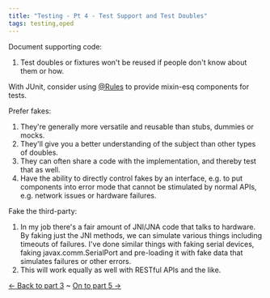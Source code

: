 ```yaml
---
title: "Testing - Pt 4 - Test Support and Test Doubles"
tags: testing,oped
---
```

<p class="c1"><span>Document supporting code:</span></p>
<p class="c1 c4"><span></span></p>
<ol class="c3" start="1">
	<li class="c0"><span>Test doubles or fixtures won&#39;t be reused if people don&#39;t know about them or how.</span></li>
</ol>
<p class="c1 c4"><span></span></p>
<p class="c1"><span>With JUnit, consider using </span><span class="c5"><a class="c2" href="/tutorial-junit-rule">@Rules</a></span> to provide mixin-esq components for tests.</span></p>
<p class="c1 c4"><span></span></p>
<p class="c1"><span>Prefer fakes:</span></p>
<p class="c1 c4"><span></span></p>
<ol class="c3" start="1">
	<li class="c0"><span>They&#39;re generally more versatile and reusable than stubs, dummies or mocks.</span></li>
	<li class="c0"><span>They&#39;ll give you a better understanding of the subject than other types of doubles.</span></li>
	<li class="c0"><span>They can often share a code with the implementation, and thereby test that as well.</span></li>
	<li class="c0"><span>Have the ability to directly control fakes by an interface, e.g. to put components into error mode that cannot be stimulated by normal APIs, e.g. network issues or hardware failures.</span></li>
</ol>
<p>Fake the third-party:</p>
<ol>
	<li class="c0">In my job there&#39;s a fair amount of JNI/JNA code that talks to hardware. By faking just the JNI methods, we can simulate various things including timeouts of failures. I&#39;ve done similar things with faking serial devices, faking javax.comm.SerialPort and pre-loading it with fake data that simulates failures or other errors.</li>
	<li>This will work equally as well with RESTful APIs and the like.</li>
</ol>
<p class="c1 c4"><span></span></p>
<p><a href="/testing-pt-3-writing-tests">&larr; Back to part 3</a> ~ <a href="/testing-pt-5-running-tests">On to part 5 &rarr;</a></p>
